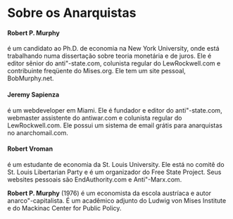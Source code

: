# Sobre os Anarquistas

#### Robert P. Murphy
é um candidato ao Ph.D. de economia na New York University, onde está trabalhando numa dissertação sobre teoria monetária e de juros. Ele é editor sênior do anti"-state.com, colunista regular do LewRockwell.com e contribuinte freqüente do Mises.org. Ele tem um site pessoal, BobMurphy.net.

#### Jeremy Sapienza
é um webdeveloper em Miami. Ele é fundador e editor do anti"-state.com, webmaster assistente do antiwar.com e colunista regular do LewRockwell.com. Ele possui um sistema de email grátis para anarquistas no anarchomail.com.

#### Robert Vroman
é um estudante de economia da St. Louis University. Ele está no comitê do St. Louis Libertarian Party e é um organizador do Free State Project. Seus websites pessoais são EndAuthority.com e Anti"-Marx.com.

**Robert P. Murphy** (1976) é um economista da escola austríaca e autor anarco"-capitalista. É um acadêmico adjunto do Ludwig von Mises Institute e do Mackinac Center for Public Policy.

